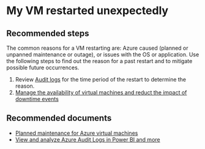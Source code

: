 <properties
	pageTitle="My VM restarted unexpectedly"
	description="My VM restarted unexpectedly"
	service="microsoft.compute"
	resource="virtualmachines"
	authors="ScottAzure"
	displayOrder="8"
	selfHelpType="resource"
	supportTopicIds="32411816,32602160,32593740,32633528"
	resourceTags="windows, linux, windowsSQL, redhat, Ubuntu"
	productPesIds="14749,15797,15571,16470,16454,16342,14745"
	cloudEnvironments="MoonCake"
	articleId="f3f6dfe8-efb5-4b34-b966-82bf4f35efaf"
/>

# My VM restarted unexpectedly

## **Recommended steps**
The common reasons for a VM restarting are: Azure caused (planned or unpanned maintenance or outage), or issues with the OS or application. Use the following steps to find out the reason for a past restart and to mitigate possible future occurrences.

1. Review [Audit logs](data-blade:Microsoft_Azure_Insights.AzureDiagnosticsBladeWithParameter) for the time period of the restart to determine the reason.<br>
2. [Manage the availability of virtual machines and reduct the impact of downtime events](https://docs.azure.cn/virtual-machines/windows/manage-availability/)<br>

## **Recommended documents**

* [Planned maintenance for Azure virtual machines](https://docs.azure.cn/virtual-machines/linux/planned-maintenance/) <br>
* [View and analyze Azure Audit Logs in Power BI and more](https://azure.microsoft.com/blog/analyze-azure-audit-logs-in-powerbi-more/)
